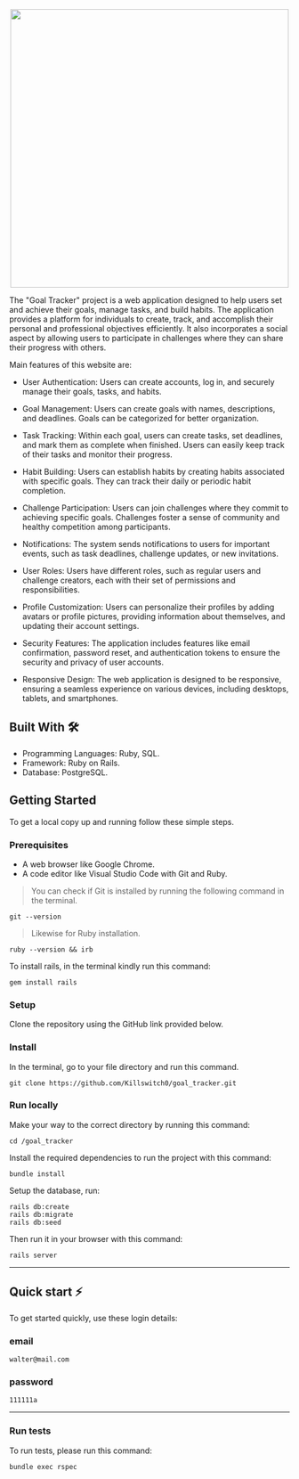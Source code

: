 <div align="center">
 <img style="height: 500px; width: 500px;" src="https://github.com/Killswitch0/goal_tracker/assets/89165782/23068ff3-d4e7-4f5c-956f-356db7dea9d8"></img>
</div>

The "Goal Tracker" project is a web application designed to help users set and achieve their goals, manage tasks, and build habits. The application provides a platform for individuals to create, track, and accomplish their personal and professional objectives efficiently. It also incorporates a social aspect by allowing users to participate in challenges where they can share their progress with others.

Main features of this website are:

- User Authentication: Users can create accounts, log in, and securely manage their goals, tasks, and habits.

- Goal Management: Users can create goals with names, descriptions, and deadlines. Goals can be categorized for better organization.

- Task Tracking: Within each goal, users can create tasks, set deadlines, and mark them as complete when finished. Users can easily keep track of their tasks and monitor their progress.

- Habit Building: Users can establish habits by creating habits associated with specific goals. They can track their daily or periodic habit completion.

- Challenge Participation: Users can join challenges where they commit to achieving specific goals. Challenges foster a sense of community and healthy competition among participants.

- Notifications: The system sends notifications to users for important events, such as task deadlines, challenge updates, or new invitations.

- User Roles: Users have different roles, such as regular users and challenge creators, each with their set of permissions and responsibilities.

- Profile Customization: Users can personalize their profiles by adding avatars or profile pictures, providing information about themselves, and updating their account settings.

- Security Features: The application includes features like email confirmation, password reset, and authentication tokens to ensure the security and privacy of user accounts.

- Responsive Design: The web application is designed to be responsive, ensuring a seamless experience on various devices, including desktops, tablets, and smartphones.
 
## Built With 🛠️

 - Programming Languages: Ruby, SQL.
 - Framework: Ruby on Rails.
 - Database: PostgreSQL.
 
## Getting Started
 
To get a local copy up and running follow these simple steps.

### Prerequisites

- A web browser like Google Chrome.
- A code editor like Visual Studio Code with Git and Ruby.

> You can check if Git is installed by running the following command in the terminal.
```
git --version
```
> Likewise for Ruby installation.
```
ruby --version && irb
```
To install rails, in the terminal kindly run this command:

```
gem install rails
```

### Setup

Clone the repository using the GitHub link provided below.

### Install

In the terminal, go to your file directory and run this command.
```
git clone https://github.com/Killswitch0/goal_tracker.git
```

### Run locally

Make your way to the correct directory by running this command:

```
cd /goal_tracker
```

Install the required dependencies to run the project with this command:
```
bundle install
```

Setup the database, run:
```
rails db:create
rails db:migrate
rails db:seed
```

Then run it in your browser with this command:

```
rails server
```

---
## Quick start :zap:
To get started quickly, use these login details:
### email
```
walter@mail.com
```

### password
```
111111a
```
---

### Run tests

To run tests, please run this command:
```
bundle exec rspec
```
